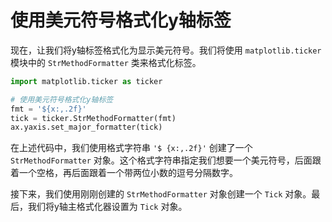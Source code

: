 # 使用美元符号格式化y轴标签

现在，让我们将y轴标签格式化为显示美元符号。我们将使用 `matplotlib.ticker` 模块中的 `StrMethodFormatter` 类来格式化标签。

```python
import matplotlib.ticker as ticker

# 使用美元符号格式化y轴标签
fmt = '${x:,.2f}'
tick = ticker.StrMethodFormatter(fmt)
ax.yaxis.set_major_formatter(tick)
```

在上述代码中，我们使用格式字符串 `'$ {x:,.2f}'` 创建了一个 `StrMethodFormatter` 对象。这个格式字符串指定我们想要一个美元符号，后面跟着一个空格，再后面跟着一个带两位小数的逗号分隔数字。

接下来，我们使用刚刚创建的 `StrMethodFormatter` 对象创建一个 `Tick` 对象。最后，我们将y轴主格式化器设置为 `Tick` 对象。
